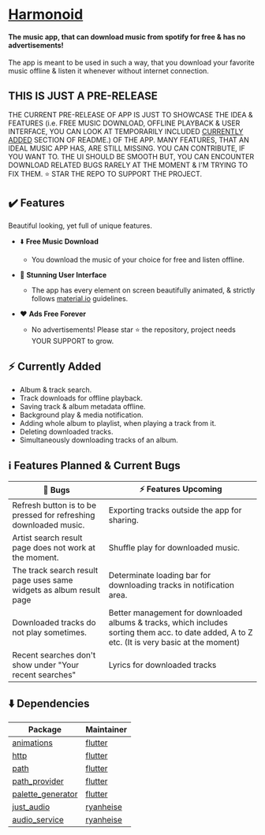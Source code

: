 # [Harmonoid](https://github.com/alexmercerind/harmonoid/)

#### The music app, that can download music from spotify for free & has no advertisements!

The app is meant to be used in such a way, that you download your favorite music offline & listen it whenever without internet connection.

## THIS IS JUST A PRE-RELEASE

THE CURRENT PRE-RELEASE OF APP IS JUST TO SHOWCASE THE IDEA & FEATURES (i.e. FREE MUSIC DOWNLOAD, OFFLINE PLAYBACK & USER INTERFACE, YOU CAN LOOK AT TEMPORARILY INCLUDED [CURRENTLY ADDED](#zap-currently-added) SECTION OF README.) OF THE APP. MANY FEATURES, THAT AN IDEAL MUSIC APP HAS, ARE STILL MISSING. YOU CAN CONTRIBUTE, IF YOU WANT TO. THE UI SHOULD BE SMOOTH BUT, YOU CAN ENCOUNTER DOWNLOAD RELATED BUGS RARELY AT THE MOMENT & I'M TRYING TO FIX THEM. :star: STAR THE REPO TO SUPPORT THE PROJECT.


## :heavy_check_mark: Features


 Beautiful looking, yet full of unique features.

- :arrow_down: __Free Music Download__
  - You download the music of your choice for free and listen offline.

- :sparkler: __Stunning User Interface__
  - The app has every element on screen beautifully animated, & strictly follows [material.io](https://material.io) guidelines. 

- :heart: __Ads Free Forever__
  - No advertisements! Please star :star: the repository, project needs YOUR SUPPORT to grow.


## :zap: Currently Added

- Album & track search.
- Track downloads for offline playback.
- Saving track & album metadata offline.
- Background play & media notification.
- Adding whole album to playlist, when playing a track from it.
- Deleting downloaded tracks.
- Simultaneously downloading tracks of an album.


## :information_source: Features Planned & Current Bugs

| :honeybee: Bugs                                                                         | :zap: Features Upcoming                                                                     |
|-----------------------------------------------------------------------------------------|--------------------------------------------------------------------------------------------|
|Refresh button is to be pressed for refreshing downloaded music.                         |Exporting tracks outside the app for sharing.                                              |
|Artist search result page does not work at the moment.                                   |Shuffle play for downloaded music.                                                 |
|The track search result page uses same widgets as album result page                      |Determinate loading bar for downloading tracks in notification area.                      |
|Downloaded tracks do not play sometimes.                                                 |Better management for downloaded albums & tracks, which includes sorting them acc. to date added, A to Z etc.  (It is very basic at the moment)|
|Recent searches don't show under "Your recent searches"                                  |Lyrics for downloaded tracks                                                            |


## :arrow_down: Dependencies

|Package                                                        |Maintainer                               |
|---------------------------------------------------------------|-----------------------------------------|
|[animations](https://pub.dev/packages/animations)              |[flutter](https://github.com/flutter)    |
|[http](https://pub.dev/packages/http)                          |[flutter](https://github.com/flutter)    |
|[path](https://pub.dev/packages/path)                          |[flutter](https://github.com/flutter)    |
|[path_provider](https://pub.dev/packages/path_provider)        |[flutter](https://github.com/flutter)    |
|[palette_generator](https://pub.dev/packages/palette_generator)|[flutter](https://github.com/flutter)    |
|[just_audio](https://github.com/ryanheise/audio_service)       |[ryanheise](https://github.com/ryanheise)|
|[audio_service](https://github.com/ryanheise/audio_service)    |[ryanheise](https://github.com/ryanheise)|